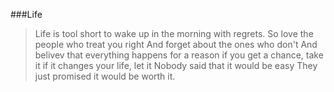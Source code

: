 
###Life

>Life is tool short to wake up in the morning with regrets.
>So love the people who treat you right
>And forget about the ones who don't 
>And belivev that everything happens for a reason
>if you get a chance, take it
>if it changes your life, let it
>Nobody said that it would be easy
>They just promised it would be worth it.
